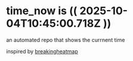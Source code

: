 # time_now is (( 2025-10-04T10:45:00.718Z ))

an automated repo that shows the currnent time

inspired by [breakingheatmap](https://github.com/breakingheatmap/breakingheatmap)